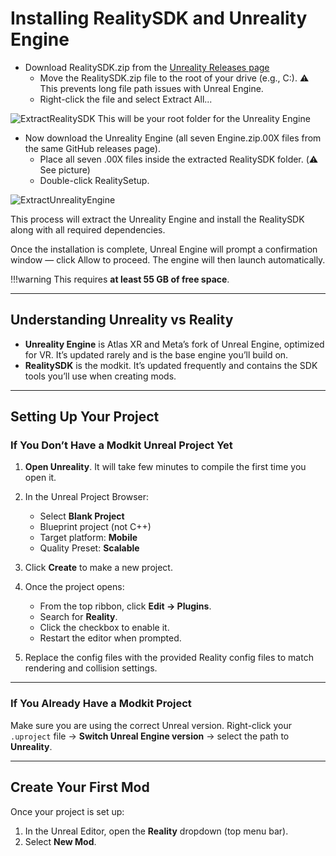 # Installing RealitySDK and Unreality Engine


* Download RealitySDK.zip from the [Unreality Releases page](https://github.com/AtlasXRInc/Unreality/releases)
    * Move the RealitySDK.zip file to the root of your drive (e.g., C:\). ⚠️ This prevents long file path issues with Unreal Engine.
    * Right-click the file and select Extract All...


![ExtractRealitySDK](../Data/Screenshot/ExtractRealitySDK.png)
This will be your root folder for the Unreality Engine


* Now download the Unreality Engine (all seven Engine.zip.00X files from the same GitHub releases page).
    * Place all seven .00X files inside the extracted RealitySDK folder. (⚠️ See picture)
    * Double-click RealitySetup.

![ExtractUnrealityEngine](../Data/Screenshot/ExtractUnrealityEngine.png)


This process will extract the Unreality Engine and install the RealitySDK along with all required dependencies.

Once the installation is complete, Unreal Engine will prompt a confirmation window — click Allow to proceed. The engine will then launch automatically.

!!!warning
    This requires **at least 55 GB of free space**.

---

## Understanding Unreality vs Reality

* **Unreality Engine** is Atlas XR and Meta’s fork of Unreal Engine, optimized for VR.
  It’s updated rarely and is the base engine you’ll build on.
* **RealitySDK** is the modkit.
  It’s updated frequently and contains the SDK tools you’ll use when creating mods.

---

## Setting Up Your Project

### If You Don’t Have a Modkit Unreal Project Yet

1. **Open Unreality**. It will take few minutes to compile the first time you open it.
2. In the Unreal Project Browser:

    - Select **Blank Project**
    - Blueprint project (not C++)
    - Target platform: **Mobile**
    - Quality Preset: **Scalable**

3. Click **Create** to make a new project.

4. Once the project opens:

    * From the top ribbon, click **Edit → Plugins**.
    * Search for **Reality**.
    * Click the checkbox to enable it.
    * Restart the editor when prompted.

5. Replace the config files with the provided Reality config files to match rendering and collision settings.

---

### If You Already Have a Modkit Project
Make sure you are using the correct Unreal version. Right-click your `.uproject` file → **Switch Unreal Engine version** → select the path to **Unreality**.

---

## Create Your First Mod

Once your project is set up:

1. In the Unreal Editor, open the **Reality** dropdown (top menu bar).
2. Select **New Mod**.

<!-- 
TODO
Add correct project settings android sdk
Add about getting Quest in dev mode

-->
